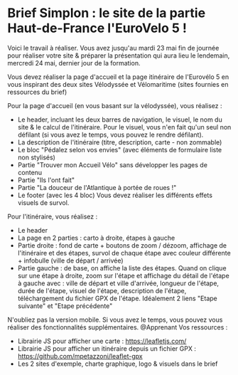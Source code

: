 # Brief Simplon : le site de la partie Haut-de-France l'EuroVelo 5 !

Voici le travail à réaliser. Vous avez jusqu'au mardi 23 mai fin de journée pour réaliser votre site & préparer la présentation qui aura lieu le lendemain, mercredi 24 mai, dernier jour de la formation.

Vous devez réaliser la page d'accueil et la page itinéraire de l'Eurovélo 5 en vous inspirant des deux sites Vélodyssée et Vélomaritime (sites fournies en ressources du brief)

Pour la page d'accueil (en vous basant sur la vélodyssée), vous réalisez :
* Le header, incluant les deux barres de navigation, le visuel, le nom du site & le calcul de l'itinéraire. Pour le visuel, vous n'en fait qu'un seul non défilant (si vous avez le temps, vous pouvez le rendre défilant).
* La description de l'itinéraire (titre, description, carte - non zommable)
* Le bloc "Pédalez selon vos envies" (avec éléments de formulaire liste non stylisés)
* Partie "Trouver mon Accueil Vélo" sans développer les pages de contenu
* Partie "Ils l'ont fait"
* Partie "La douceur de l'Atlantique à portée de roues !"
* Le footer (avec les 4 bloc)
Vous devez réaliser les différents effets visuels de survol.

Pour l'itinéraire, vous réalisez :
* Le header
* La page en 2 parties : carto à droite, étapes à gauche
* Partie droite : fond de carte + boutons de zoom / dézoom, affichage de l'itinéraire et des étapes, survol de chaque étape avec couleur différente + infobulle (ville de départ / arrivée)
* Partie gauche : de base, on affiche la liste des étapes. Quand on clique sur une étape à droite, zoom sur l'étape et affichage du détail de l'étape à gauche avec : ville de départ et ville d'arrivée, longueur de l'étape, durée de l'étape, visuel de l'étape, description de l'étape, téléchargement du fichier GPX de l'étape. Idéalement 2 liens "Etape suivante" et "Etape précédente"

N'oubliez pas la version mobile.
Si vous avez le temps, vous pouvez vous réaliser des fonctionnalités supplémentaires.
@Apprenant
Vos ressources :
* Librairie JS pour afficher une carte : https://leafletjs.com/
* Librairie JS pour afficher un itinéraire depuis un fichier GPX : https://github.com/mpetazzoni/leaflet-gpx
* Les 2 sites d'exemple, charte graphique, logo & visuels dans le brief
